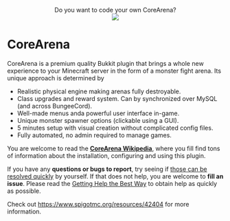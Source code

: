 <p align="center">
  Do you want to code your own CoreArena?<br>
  <a href="https://mineacademy.org/gh-join">
    <img src="https://i.imgur.com/SuIyaDV.png" />
  </a>
</p>

# CoreArena
CoreArena is a premium quality Bukkit plugin that brings a whole new experience to your Minecraft server in the form of a monster fight arena. Its unique approach is determined by

* Realistic physical engine making arenas fully destroyable.
* Class upgrades and reward system. Can by synchronized over MySQL (and across BungeeCord).
* Well-made menus anda  powerful user interface in-game.
* Unique monster spawner options (clickable using a GUI).
* 5 minutes setup with visual creation without complicated config files.
* Fully automated, no admin required to manage games.

You are welcome to read the **[CoreArena Wikipedia](https://github.com/kangarko/CoreArena/wiki)**, where you fill find tons of information about the installation, configuring and using this plugin.

If you have any **questions or bugs to report**, try seeing if [those can be resolved quickly](https://github.com/kangarko/CoreArena/wiki/Common-Issues) by yourself. If that does not help, you are welcome to **fill an issue**. Please read the [Getting Help the Best Way](https://github.com/kangarko/CoreArena/wiki/Getting-Help-the-Right-Way) to obtain help as quickly as possible.

Check out https://www.spigotmc.org/resources/42404 for more information.
